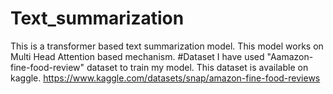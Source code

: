 # Text_summarization
This is a transformer based text summarization model. This model works on Multi Head Attention based mechanism.
#Dataset
I have used "Aamazon-fine-food-review" dataset to train my model. This dataset is available on kaggle.
https://www.kaggle.com/datasets/snap/amazon-fine-food-reviews

